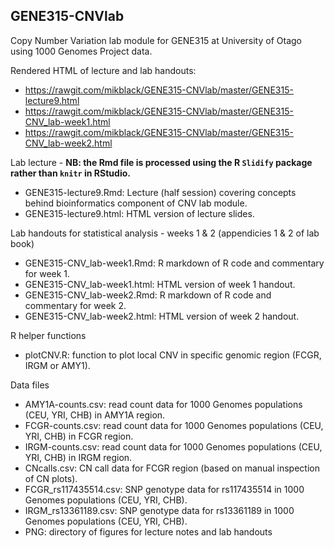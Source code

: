 ## GENE315-CNVlab

Copy Number Variation lab module for GENE315 at University of Otago using 1000 Genomes Project data.

Rendered HTML of lecture and lab handouts:
 - https://rawgit.com/mikblack/GENE315-CNVlab/master/GENE315-lecture9.html
 - https://rawgit.com/mikblack/GENE315-CNVlab/master/GENE315-CNV_lab-week1.html
 - https://rawgit.com/mikblack/GENE315-CNVlab/master/GENE315-CNV_lab-week2.html

Lab lecture - __NB: the Rmd file is processed using the R `Slidify` package rather than `knitr` in RStudio.__
 - GENE315-lecture9.Rmd: Lecture (half session) covering concepts behind bioinformatics component of CNV lab module.
 - GENE315-lecture9.html: HTML version of lecture slides.

Lab handouts for statistical analysis - weeks 1 & 2 (appendicies 1 & 2 of lab book) 
 - GENE315-CNV_lab-week1.Rmd: R markdown of R code and commentary for week 1.
 - GENE315-CNV_lab-week1.html: HTML version of week 1 handout.
 - GENE315-CNV_lab-week2.Rmd: R markdown of R code and commentary for week 2.
 - GENE315-CNV_lab-week2.html: HTML version of week 2 handout.

R helper functions
 - plotCNV.R: function to plot local CNV in specific genomic region (FCGR, IRGM or AMY1).

Data files
 - AMY1A-counts.csv: read count data for 1000 Genomes populations (CEU, YRI, CHB) in AMY1A region.
 - FCGR-counts.csv: read count data for 1000 Genomes populations (CEU, YRI, CHB) in FCGR region.
 - IRGM-counts.csv: read count data for 1000 Genomes populations (CEU, YRI, CHB) in IRGM region.
 - CNcalls.csv: CN call data for FCGR region (based on manual inspection of CN plots).
 - FCGR_rs117435514.csv: SNP genotype data for rs117435514 in 1000 Genomes populations (CEU, YRI, CHB).
 - IRGM_rs13361189.csv: SNP genotype data for rs13361189 in 1000 Genomes populations (CEU, YRI, CHB).
 - PNG: directory of figures for lecture notes and lab handouts
